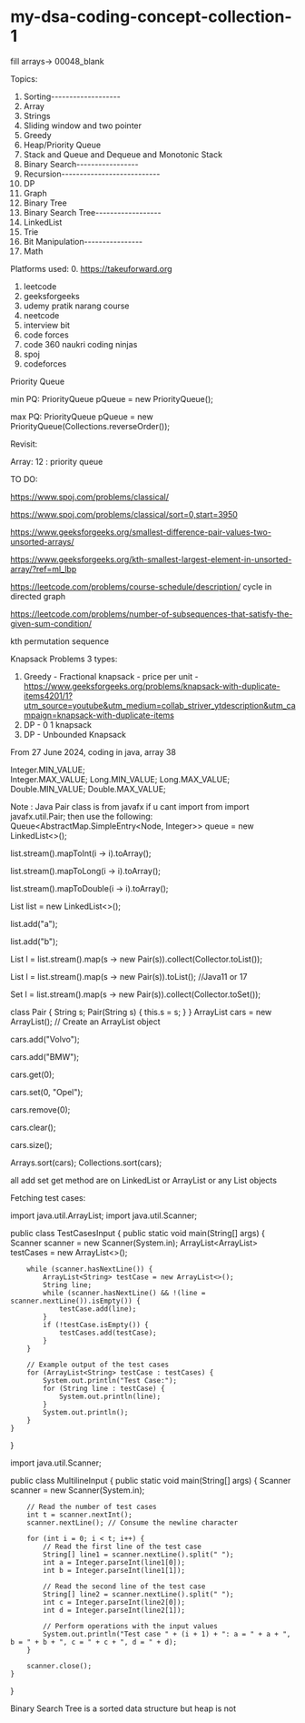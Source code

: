 # my-dsa-coding-concept-collection-1

fill arrays-> 00048_blank

Topics:

1. Sorting-------------------
2. Array
3. Strings
4. Sliding window and two pointer
5. Greedy
6. Heap/Priority Queue
7. Stack and Queue and Dequeue and Monotonic Stack
8. Binary Search-----------------
9. Recursion---------------------------
10. DP                                
11. Graph
12. Binary Tree
13. Binary Search Tree------------------
14. LinkedList
15. Trie
16. Bit Manipulation----------------
17. Math 

Platforms used:
0. https://takeuforward.org
1. leetcode
2. geeksforgeeks
3. udemy pratik narang course
4. neetcode
5. interview bit
6. code forces
7. code 360 naukri coding ninjas
8. spoj
9. codeforces

Priority Queue

min PQ: PriorityQueue<Integer> pQueue = new PriorityQueue<Integer>();

max PQ: PriorityQueue<Integer> pQueue = new PriorityQueue<Integer>(Collections.reverseOrder());

Revisit:

Array: 12 : priority queue

TO DO:

https://www.spoj.com/problems/classical/

https://www.spoj.com/problems/classical/sort=0,start=3950

https://www.geeksforgeeks.org/smallest-difference-pair-values-two-unsorted-arrays/

https://www.geeksforgeeks.org/kth-smallest-largest-element-in-unsorted-array/?ref=ml_lbp

https://leetcode.com/problems/course-schedule/description/ cycle in directed graph

https://leetcode.com/problems/number-of-subsequences-that-satisfy-the-given-sum-condition/

kth permutation sequence

Knapsack Problems 3 types:

1. Greedy - Fractional knapsack - price per unit - https://www.geeksforgeeks.org/problems/knapsack-with-duplicate-items4201/1?utm_source=youtube&utm_medium=collab_striver_ytdescription&utm_campaign=knapsack-with-duplicate-items
2. DP - 0 1 knapsack 
3. DP - Unbounded Knapsack
   
From 27 June 2024, coding in java, array 38

Integer.MIN_VALUE;          
Integer.MAX_VALUE;
Long.MIN_VALUE;
Long.MAX_VALUE;
Double.MIN_VALUE;
Double.MAX_VALUE;

Note : Java Pair class is from javafx if u cant import from import javafx.util.Pair; then use the following:
Queue<AbstractMap.SimpleEntry<Node, Integer>> queue = new LinkedList<>();

list.stream().mapToInt(i -> i).toArray();

list.stream().mapToLong(i -> i).toArray();

list.stream().mapToDouble(i -> i).toArray();

List<String> list = new LinkedList<>(); 

list.add("a");

list.add("b");

List<Pair> l = list.stream().map(s -> new Pair(s)).collect(Collector.toList());

List<Pair> l = list.stream().map(s -> new Pair(s)).toList(); //Java11 or 17

Set<Pair> l = list.stream().map(s -> new Pair(s)).collect(Collector.toSet());

class Pair {
    String s;
    Pair(String s) {
        this.s = s;
    }
}
ArrayList<String> cars = new ArrayList<String>(); // Create an ArrayList object

cars.add("Volvo");

cars.add("BMW");

cars.get(0);

cars.set(0, "Opel");

cars.remove(0);

cars.clear();

cars.size();

Arrays.sort(cars);
Collections.sort(cars);

all add set get method are on LinkedList or ArrayList or any List objects


Fetching test cases:

import java.util.ArrayList;
import java.util.Scanner;

public class TestCasesInput {
    public static void main(String[] args) {
        Scanner scanner = new Scanner(System.in);
        ArrayList<ArrayList<String>> testCases = new ArrayList<>();
        
        while (scanner.hasNextLine()) {
            ArrayList<String> testCase = new ArrayList<>();
            String line;
            while (scanner.hasNextLine() && !(line = scanner.nextLine()).isEmpty()) {
                testCase.add(line);
            }
            if (!testCase.isEmpty()) {
                testCases.add(testCase);
            }
        }

        // Example output of the test cases
        for (ArrayList<String> testCase : testCases) {
            System.out.println("Test Case:");
            for (String line : testCase) {
                System.out.println(line);
            }
            System.out.println();
        }
    }
}

import java.util.Scanner;

public class MultilineInput {
    public static void main(String[] args) {
        Scanner scanner = new Scanner(System.in);

        // Read the number of test cases
        int t = scanner.nextInt();
        scanner.nextLine(); // Consume the newline character

        for (int i = 0; i < t; i++) {
            // Read the first line of the test case
            String[] line1 = scanner.nextLine().split(" ");
            int a = Integer.parseInt(line1[0]);
            int b = Integer.parseInt(line1[1]);

            // Read the second line of the test case
            String[] line2 = scanner.nextLine().split(" ");
            int c = Integer.parseInt(line2[0]);
            int d = Integer.parseInt(line2[1]);

            // Perform operations with the input values
            System.out.println("Test case " + (i + 1) + ": a = " + a + ", b = " + b + ", c = " + c + ", d = " + d);
        }

        scanner.close();
    }
}

Binary Search Tree is a sorted data structure but heap is not


